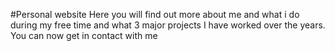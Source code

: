 #Personal website
Here you will find out more about me and what i do during my free time and what 3 major projects I have worked over the years.
You can now get in contact with me